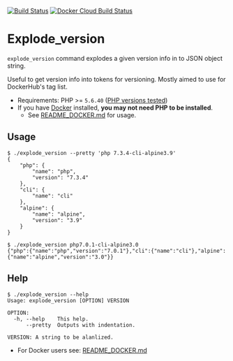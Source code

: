 [![Build Status](https://travis-ci.org/KEINOS/Explode_version.svg?branch=master)](https://travis-ci.org/KEINOS/Explode_version) [![Docker Cloud Build Status](https://img.shields.io/docker/cloud/build/keinos/explode_version.svg)](https://hub.docker.com/r/keinos/explode_version)

# Explode_version

`explode_version` command explodes a given version info in to JSON object string.

Useful to get version info into tokens for versioning. Mostly aimed to use for DockerHub's tag list.

- Requirements: PHP >= `5.6.40` ([PHP versions tested](https://travis-ci.org/KEINOS/Explode_version))
- If you have [Docker](https://www.docker.com/get-started) installed, **you may not need PHP to be installed**.
  - See [README_DOCKER.md](./README_DOCKER.md) for usage.

## Usage

```shellsession
$ ./explode_version --pretty 'php 7.3.4-cli-alpine3.9'
{
    "php": {
        "name": "php",
        "version": "7.3.4"
    },
    "cli": {
        "name": "cli"
    },
    "alpine": {
        "name": "alpine",
        "version": "3.9"
    }
}
```

```shellsession
$ ./explode_version php7.0.1-cli-alpine3.0
{"php":{"name":"php","version":"7.0.1"},"cli":{"name":"cli"},"alpine":{"name":"alpine","version":"3.0"}}
```

## Help

```shellsession
$ ./explode_version --help
Usage: explode_version [OPTION] VERSION

OPTION:
  -h, --help    This help.
      --pretty  Outputs with indentation.

VERSION: A string to be alanlized.

```

- For Docker users see: [README_DOCKER.md](./README_DOCKER.md)
